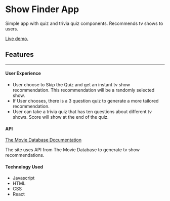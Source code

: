 <h1>Show Finder App</h1>
<p>Simple app with quiz and trivia quiz components. Recommends tv shows to users.</p>
<a href="https://theshowfinder.netlify.app/">Live demo.</a>
<h2>Features</h2>
            <hr className="dropdown-divider proj-divider" />
            <h4>User Experience</h4>
            <ul>
              <li>
                User choose to Skip the Quiz and get an instant tv show
                recommendation. This recommendation will be a randomly selected
                show.
              </li>
              <li>
                If User chooses, there is a 3 question quiz to generate a more
                tailored recommendation.
              </li>
              <li>
                User can take a trivia quiz that has ten questions about
                different tv shows. Score will show at the end of the quiz.
              </li>
            </ul>
            <h4>API</h4>
            <span>
              <a href="https://www.themoviedb.org/documentation/api">
                The Movie Database Documentation
              </a>
            </span>
            <p>
              The site uses API from The Movie Database to generate tv show
              recommendations.
            </p>
            <h4>Technology Used</h4>
            <ul>
              <li>Javascript</li>
              <li>HTML</li>
              <li>CSS</li>
              <li>React</li>
            </ul>
